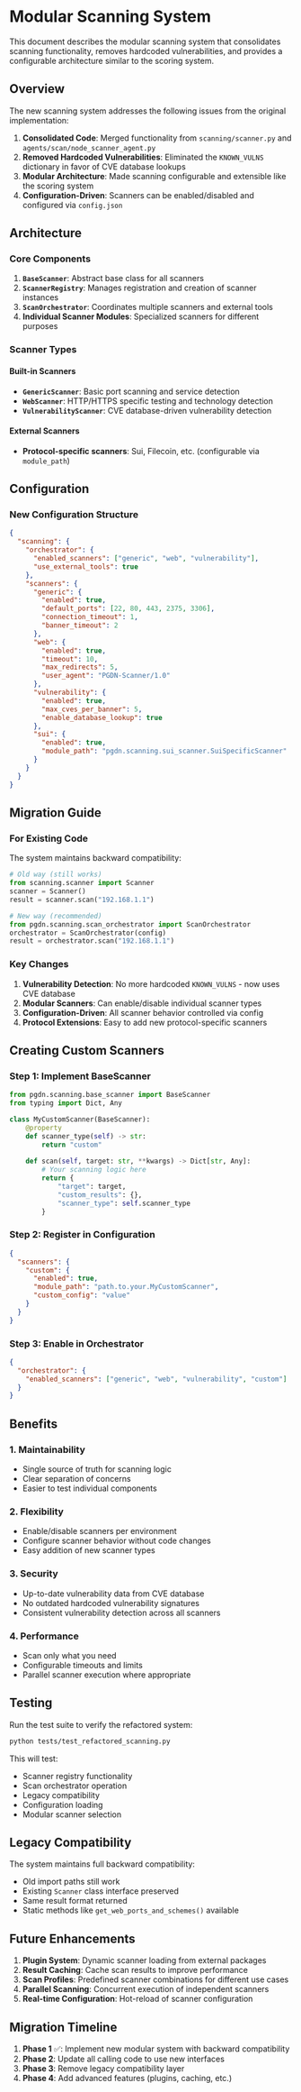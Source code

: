 # Modular Scanning System

This document describes the modular scanning system that consolidates scanning functionality, removes hardcoded vulnerabilities, and provides a configurable architecture similar to the scoring system.

## Overview

The new scanning system addresses the following issues from the original implementation:

1. **Consolidated Code**: Merged functionality from `scanning/scanner.py` and `agents/scan/node_scanner_agent.py`
2. **Removed Hardcoded Vulnerabilities**: Eliminated the `KNOWN_VULNS` dictionary in favor of CVE database lookups
3. **Modular Architecture**: Made scanning configurable and extensible like the scoring system
4. **Configuration-Driven**: Scanners can be enabled/disabled and configured via `config.json`

## Architecture

### Core Components

1. **`BaseScanner`**: Abstract base class for all scanners
2. **`ScannerRegistry`**: Manages registration and creation of scanner instances
3. **`ScanOrchestrator`**: Coordinates multiple scanners and external tools
4. **Individual Scanner Modules**: Specialized scanners for different purposes

### Scanner Types

#### Built-in Scanners

- **`GenericScanner`**: Basic port scanning and service detection
- **`WebScanner`**: HTTP/HTTPS specific testing and technology detection
- **`VulnerabilityScanner`**: CVE database-driven vulnerability detection

#### External Scanners

- **Protocol-specific scanners**: Sui, Filecoin, etc. (configurable via `module_path`)

## Configuration

### New Configuration Structure

```json
{
  "scanning": {
    "orchestrator": {
      "enabled_scanners": ["generic", "web", "vulnerability"],
      "use_external_tools": true
    },
    "scanners": {
      "generic": {
        "enabled": true,
        "default_ports": [22, 80, 443, 2375, 3306],
        "connection_timeout": 1,
        "banner_timeout": 2
      },
      "web": {
        "enabled": true,
        "timeout": 10,
        "max_redirects": 5,
        "user_agent": "PGDN-Scanner/1.0"
      },
      "vulnerability": {
        "enabled": true,
        "max_cves_per_banner": 5,
        "enable_database_lookup": true
      },
      "sui": {
        "enabled": true,
        "module_path": "pgdn.scanning.sui_scanner.SuiSpecificScanner"
      }
    }
  }
}
```

## Migration Guide

### For Existing Code

The system maintains backward compatibility:

```python
# Old way (still works)
from scanning.scanner import Scanner
scanner = Scanner()
result = scanner.scan("192.168.1.1")

# New way (recommended)
from pgdn.scanning.scan_orchestrator import ScanOrchestrator
orchestrator = ScanOrchestrator(config)
result = orchestrator.scan("192.168.1.1")
```

### Key Changes

1. **Vulnerability Detection**: No more hardcoded `KNOWN_VULNS` - now uses CVE database
2. **Modular Scanners**: Can enable/disable individual scanner types
3. **Configuration-Driven**: All scanner behavior controlled via config
4. **Protocol Extensions**: Easy to add new protocol-specific scanners

## Creating Custom Scanners

### Step 1: Implement BaseScanner

```python
from pgdn.scanning.base_scanner import BaseScanner
from typing import Dict, Any

class MyCustomScanner(BaseScanner):
    @property
    def scanner_type(self) -> str:
        return "custom"
    
    def scan(self, target: str, **kwargs) -> Dict[str, Any]:
        # Your scanning logic here
        return {
            "target": target,
            "custom_results": {},
            "scanner_type": self.scanner_type
        }
```

### Step 2: Register in Configuration

```json
{
  "scanners": {
    "custom": {
      "enabled": true,
      "module_path": "path.to.your.MyCustomScanner",
      "custom_config": "value"
    }
  }
}
```

### Step 3: Enable in Orchestrator

```json
{
  "orchestrator": {
    "enabled_scanners": ["generic", "web", "vulnerability", "custom"]
  }
}
```

## Benefits

### 1. Maintainability
- Single source of truth for scanning logic
- Clear separation of concerns
- Easier to test individual components

### 2. Flexibility
- Enable/disable scanners per environment
- Configure scanner behavior without code changes
- Easy addition of new scanner types

### 3. Security
- Up-to-date vulnerability data from CVE database
- No outdated hardcoded vulnerability signatures
- Consistent vulnerability detection across all scanners

### 4. Performance
- Scan only what you need
- Configurable timeouts and limits
- Parallel scanner execution where appropriate

## Testing

Run the test suite to verify the refactored system:

```bash
python tests/test_refactored_scanning.py
```

This will test:
- Scanner registry functionality
- Scan orchestrator operation
- Legacy compatibility
- Configuration loading
- Modular scanner selection

## Legacy Compatibility

The system maintains full backward compatibility:

- Old import paths still work
- Existing `Scanner` class interface preserved
- Same result format returned
- Static methods like `get_web_ports_and_schemes()` available

## Future Enhancements

1. **Plugin System**: Dynamic scanner loading from external packages
2. **Result Caching**: Cache scan results to improve performance
3. **Scan Profiles**: Predefined scanner combinations for different use cases
4. **Parallel Scanning**: Concurrent execution of independent scanners
5. **Real-time Configuration**: Hot-reload of scanner configuration

## Migration Timeline

1. **Phase 1** ✅: Implement new modular system with backward compatibility
2. **Phase 2**: Update all calling code to use new interfaces
3. **Phase 3**: Remove legacy compatibility layer
4. **Phase 4**: Add advanced features (plugins, caching, etc.)

